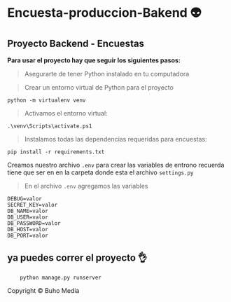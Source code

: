 # Encuesta-produccion-Bakend :alien:
## Proyecto Backend - Encuestas

**Para usar el proyecto hay que seguir los siguientes pasos:**


> Asegurarte de tener Python instalado en tu computadora

> Crear un entorno virtual de Python para el proyecto

	python -m virtualenv venv

> Activamos el entorno virtual:

	.\venv\Scripts\activate.ps1

> Instalamos todas las dependencias requeridas para encuestas:

	pip install -r requirements.txt

Creamos nuestro archivo `.env` para crear las variables de entrono recuerda tiene que ser en en la carpeta donde esta el archivo `settings.py`

> En el archivo `.env` agregamos las variables

	DEBUG=valor
	SECRET_KEY=valor
	DB_NAME=valor
	DB_USER=valor
	DB_PASSWORD=valor
	DB_HOST=valor
	DB_PORT=valor

## ya puedes correr el proyecto :ok_hand:

		python manage.py runserver

Copyright &copy; Buho Media